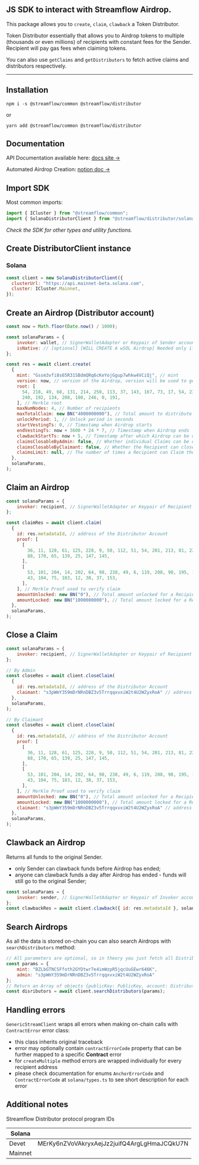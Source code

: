 ## JS SDK to interact with Streamflow Airdrop.

This package allows you to `create`, `claim`, `clawback` a Token Distributor.

Token Distributor essentially that allows you to Airdrop tokens to multiple (thousands or even millions) of recipients with constant fees for the Sender. Recipient will pay gas fees when claiming tokens.

You can also use `getClaims` and `getDistributors` to fetch active claims and distributors respectively.

---

## Installation

`npm i -s @streamflow/common @streamflow/distributor`

or

`yarn add @streamflow/common @streamflow/distributor`

## Documentation
API Documentation available here: [docs site →](https://streamflow-finance.github.io/js-sdk/)

Automated Airdrop Creation: [notion doc →](https://streamflow.notion.site/Automated-Airdrop-Creation-45b84bfd2dda4d7196be5dd02eed29c8)

## Import SDK

Most common imports:

```javascript
import { ICluster } from "@streamflow/common";
import { SolanaDistributorClient } from "@streamflow/distributor/solana";
```

_Check the SDK for other types and utility functions._

## Create DistributorClient instance

### Solana

```javascript
const client = new SolanaDistributorClient({
  clusterUrl: "https://api.mainnet-beta.solana.com",
  cluster: ICluster.Mainnet,
});
```

## Create an Airdrop (Distributor account)

```javascript
const now = Math.floor(Date.now() / 1000);

const solanaParams = {
    invoker: wallet, // SignerWalletAdapter or Keypair of Sender account
    isNative: // [optional] [WILL CREATE A wSOL Airdrop] Needed only if you need to Airdrop Solana native token
};

const res = await client.create(
  {
    mint: "Gssm3vfi8s65R31SBdmQRq6cKeYojGgup7whkw4VCiQj", // mint
    version: now, // version of the Airdrop, version will be used to generate unique address of the Distributor Account
    root: [
      54, 218, 49, 68, 131, 214, 250, 113, 37, 143, 167, 73, 17, 54, 233, 26, 141, 93, 28, 186, 137, 211, 251, 205,
      240, 192, 134, 208, 108, 246, 0, 191,
    ], // Merkle root
    maxNumNodes: 4, // Number of recipients
    maxTotalClaim: new BN("4000000000"), // Total amount to distribute
    unlockPeriod: 1, // Unlock period in seconds
    startVestingTs: 0, // Timestamp when Airdrop starts
    endVestingTs: now + 3600 * 24 * 7, // Timestamp when Airdrop ends
    clawbackStartTs: now + 5, // Timestamp after which Airdrop can be clawed back to the Sender address
    claimsClosableByAdmin: false, // Whether individual Claims can be closed by the Sender
    claimsClosableByClaimant: false, // Whether the Recipient can close their own Claim
    claimsLimit: null, // The number of times a Recipient can Claim the Airdrop - 0 or null for no limit on claims
  },
  solanaParams,
);
```

## Claim an Airdrop

```javascript
const solanaParams = {
    invoker: recipient, // SignerWalletAdapter or Keypair of Recipient account
};

const claimRes = await client.claim(
  {
    id: res.metadataId, // address of the Distributor Account
    proof: [
      [
        36, 11, 128, 61, 125, 228, 9, 50, 112, 51, 54, 201, 213, 81, 228, 216, 62, 191, 68, 63, 59, 125, 163, 77, 44,
        88, 170, 65, 139, 25, 147, 145,
      ],
      [
        53, 101, 204, 14, 202, 64, 98, 238, 49, 6, 119, 208, 98, 195, 150, 81, 191, 55, 46, 103, 91, 245, 121, 195,
        43, 104, 75, 183, 12, 38, 37, 153,
      ],
    ], // Merkle Proof used to verify claim
    amountUnlocked: new BN("0"), // Total amount unlocked for a Recipient
    amountLocked: new BN("1000000000"), // Total amount locked for a Recipient
  },
  solanaParams,
);
```

## Close a Claim

```javascript
const solanaParams = {
    invoker: recipient, // SignerWalletAdapter or Keypair of Recipient account
};

// By Admin
const closeRes = await client.closeClaim(
  {
    id: res.metadataId, // address of the Distributor Account
    claimant: "s3pWmY359mDrNRnDBZ3v5TrrqqxvxiW2t4U2WZyxRoA" // address of the Recipient/Claimant
  },
  solanaParams,
);

// By Claimant
const closeRes = await client.closeClaim(
  {
    id: res.metadataId, // address of the Distributor Account
    proof: [
      [
        36, 11, 128, 61, 125, 228, 9, 50, 112, 51, 54, 201, 213, 81, 228, 216, 62, 191, 68, 63, 59, 125, 163, 77, 44,
        88, 170, 65, 139, 25, 147, 145,
      ],
      [
        53, 101, 204, 14, 202, 64, 98, 238, 49, 6, 119, 208, 98, 195, 150, 81, 191, 55, 46, 103, 91, 245, 121, 195,
        43, 104, 75, 183, 12, 38, 37, 153,
      ],
    ], // Merkle Proof used to verify claim
    amountUnlocked: new BN("0"), // Total amount unlocked for a Recipient
    amountLocked: new BN("1000000000"), // Total amount locked for a Recipient
    claimant: "s3pWmY359mDrNRnDBZ3v5TrrqqxvxiW2t4U2WZyxRoA" // address of the Recipient/Claimant
  },
  solanaParams,
);
```


## Clawback an Airdrop

Returns all funds to the original Sender. 
- only Sender can clawback funds before Airdrop has ended;
- anyone can clawback funds a day after Airdrop has ended - funds will still go to the original Sender;

```javascript
const solanaParams = {
    invoker: sender, // SignerWalletAdapter or Keypair of Invoker account
};
const clawbackRes = await client.clawback({ id: res.metadataId }, solanaParams);
```

## Search Airdrops

As all the data is stored on-chain you can also search Airdrops with `searchDistributors` method:

```javascript
// All parameters are optional, so in theory you just fetch all Distributors
const params = {
    mint: "BZLbGTNCSFfoth2GYDtwr7e4imWzpR5jqcUuGEwr646K", 
    admin: "s3pWmY359mDrNRnDBZ3v5TrrqqxvxiW2t4U2WZyxRoA"
};
// Return an Array of objects {publicKey: PublicKey, account: Distributor}
const disributors = await client.searchDistributors(params);
```

## Handling errors

`GenericStreamClient` wraps all errors when making on-chain calls with `ContractError` error class:
- this class inherits original traceback
- error may optionally contain `contractErrorCode` property that can be further mapped to a specific **Contract** error
- for `createMultiple` method errors are wrapped individually for every recipient address
- please check documentation for enums `AnchorErrorCode` and `ContractErrorCode` at `solana/types.ts` to see short description for each error

## Additional notes

Streamflow Distributor protocol program IDs

| Solana  |                                              |
| ------- | -------------------------------------------- |
| Devet   | MErKy6nZVoVAkryxAejJz2juifQ4ArgLgHmaJCQkU7N |
| Mainnet |   |
